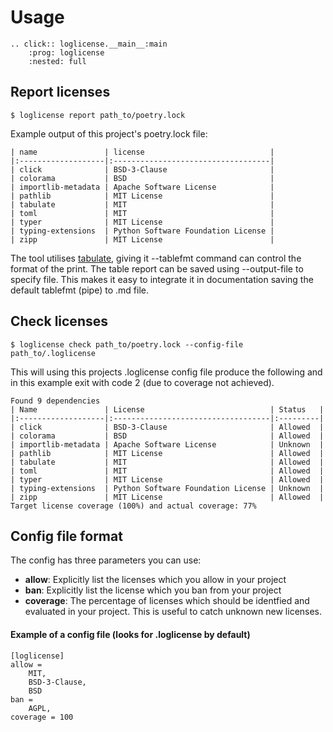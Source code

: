 # Usage

```{eval-rst}
.. click:: loglicense.__main__:main
    :prog: loglicense
    :nested: full
```

## Report licenses

```console
$ loglicense report path_to/poetry.lock
```

Example output of this project's poetry.lock file:

```
| name               | license                            |
|:-------------------|:-----------------------------------|
| click              | BSD-3-Clause                       |
| colorama           | BSD                                |
| importlib-metadata | Apache Software License            |
| pathlib            | MIT License                        |
| tabulate           | MIT                                |
| toml               | MIT                                |
| typer              | MIT License                        |
| typing-extensions  | Python Software Foundation License |
| zipp               | MIT License                        |
```

The tool utilises [tabulate], giving it --tablefmt command can control
the format of the print. The table report can be saved using --output-file
to specify file. This makes it easy to integrate it in documentation
saving the default tablefmt (pipe) to .md file.

## Check licenses

```console
$ loglicense check path_to/poetry.lock --config-file path_to/.loglicense
```

This will using this projects .loglicense config file produce the following
and in this example exit with code 2 (due to coverage not achieved).

```
Found 9 dependencies
| Name               | License                            | Status   |
|:-------------------|:-----------------------------------|:---------|
| click              | BSD-3-Clause                       | Allowed  |
| colorama           | BSD                                | Allowed  |
| importlib-metadata | Apache Software License            | Unknown  |
| pathlib            | MIT License                        | Allowed  |
| tabulate           | MIT                                | Allowed  |
| toml               | MIT                                | Allowed  |
| typer              | MIT License                        | Allowed  |
| typing-extensions  | Python Software Foundation License | Unknown  |
| zipp               | MIT License                        | Allowed  |
Target license coverage (100%) and actual coverage: 77%
```

## Config file format

The config has three parameters you can use:

- **allow**: Explicitly list the licenses which you allow in your project
- **ban**: Explicitly list the license which you ban from your project
- **coverage**: The percentage of licenses which should be identfied and evaluated in your project. This is useful to catch unknown new licenses.

#### Example of a config file (looks for .loglicense by default)

```
[loglicense]
allow =
    MIT,
    BSD-3-Clause,
    BSD
ban =
    AGPL,
coverage = 100
```

[tabulate]: https://github.com/astanin/python-tabulate
